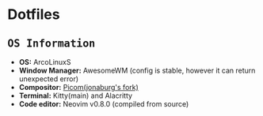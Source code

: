 # Dotfiles

## <samp>OS Information</samp>
- **OS:** ArcoLinuxS
- **Window Manager:** AwesomeWM (config is stable, however it can return unexpected error)
- **Compositor:** [Picom(jonaburg's fork)](https://github.com/jonaburg/picom)
- **Terminal:** Kitty(main) and Alacritty
- **Code editor:** Neovim v0.8.0 (compiled from source)


